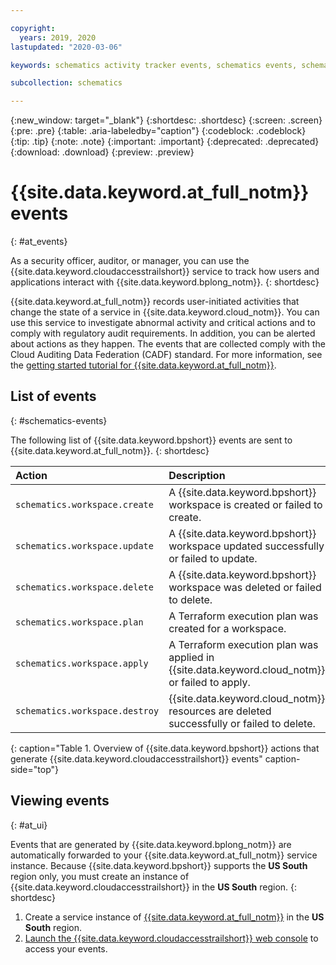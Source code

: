 ```yaml
---

copyright:
  years: 2019, 2020
lastupdated: "2020-03-06"

keywords: schematics activity tracker events, schematics events, schematics audit, schematics audit events, schematics audit logs

subcollection: schematics

---
```


{:new_window: target="_blank"}
{:shortdesc: .shortdesc}
{:screen: .screen}
{:pre: .pre}
{:table: .aria-labeledby="caption"}
{:codeblock: .codeblock}
{:tip: .tip}
{:note: .note}
{:important: .important}
{:deprecated: .deprecated}
{:download: .download}
{:preview: .preview}

# {{site.data.keyword.at_full_notm}} events
{: #at_events}

As a security officer, auditor, or manager, you can use the {{site.data.keyword.cloudaccesstrailshort}} service to track how users and applications interact with {{site.data.keyword.bplong_notm}}.
{: shortdesc}

{{site.data.keyword.at_full_notm}} records user-initiated activities that change the state of a service in {{site.data.keyword.cloud_notm}}. You can use this service to investigate abnormal activity and critical actions and to comply with regulatory audit requirements. In addition, you can be alerted about actions as they happen. The events that are collected comply with the Cloud Auditing Data Federation (CADF) standard. For more information, see the [getting started tutorial for {{site.data.keyword.at_full_notm}}](/docs/services/Activity-Tracker-with-LogDNA?topic=logdnaat-getting-started#getting-started).

## List of events
{: #schematics-events}

The following list of {{site.data.keyword.bpshort}} events are sent to {{site.data.keyword.at_full_notm}}.
{: shortdesc}


| Action             | Description      | 
|:-------------------|:-----------------|
| `schematics.workspace.create` | A {{site.data.keyword.bpshort}} workspace is created or failed to create. | 
| `schematics.workspace.update`| A {{site.data.keyword.bpshort}} workspace updated successfully or failed to update.|
| `schematics.workspace.delete` | A {{site.data.keyword.bpshort}} workspace was deleted or failed to delete. | 
| `schematics.workspace.plan` | A Terraform execution plan was created for a workspace. | 
| `schematics.workspace.apply` | A Terraform execution plan was applied in {{site.data.keyword.cloud_notm}} or failed to apply.|
| `schematics.workspace.destroy` | {{site.data.keyword.cloud_notm}} resources are deleted successfully or failed to delete.|
{: caption="Table 1. Overview of {{site.data.keyword.bpshort}} actions that generate {{site.data.keyword.cloudaccesstrailshort}} events" caption-side="top"}


## Viewing events
{: #at_ui}

Events that are generated by {{site.data.keyword.bplong_notm}} are automatically forwarded to your {{site.data.keyword.at_full_notm}} service instance. Because {{site.data.keyword.bpshort}} supports the **US South** region only, you must create an instance of {{site.data.keyword.cloudaccesstrailshort}} in the **US South** region. 
{: shortdesc}

1. Create a service instance of [{{site.data.keyword.at_full_notm}}](/docs/services/Activity-Tracker-with-LogDNA?topic=logdnaat-getting-started) in the **US South** region. 
2. [Launch the {{site.data.keyword.cloudaccesstrailshort}} web console](/docs/services/Activity-Tracker-with-LogDNA?topic=logdnaat-launch#launch_step2) to access your events.



